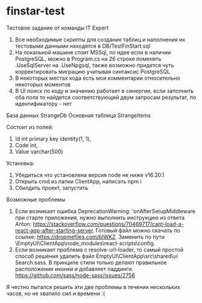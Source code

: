 # finstar-test

Тестовое задание от команды IT Expert 

1. Все необходимые скрипты для создания таблиц и наполнения их тестовыми данными находятся в DB/TestFinStart.sql
2. На локальной машине стоит MSSql, по идее если в наличии PostgreSQL, можно в Program.cs на 26 строке поменять .UseSqlServer на .UseNpgsql, также возможно придется чуть корректировать миграцию учитывая синтаксис PostgreSQL
3. В некоторых местах кода есть мои комментарии относительно некоторых моментов
4. В UI поиск по коду и значению работает в синергии, если заполнить оба поля то найдется соответствующий двум запросам результат, по идентификатору - нет

База данных StrangeDb
Основная таблица StrangeItems

Состоит из полей:
1. Id int primary key identity(1, 1), 
2. Code int, 
3. Value varchar(500)


Установка:
1. Убедиться что установлена версия node не ниже v16.20.1
2. Открыть cmd из папки ClientApp, написать npm i
3. Сбилдить проект, запустить

Возможные проблемы
1. Если возникает ошибка DeprecationWarning: 'onAfterSetupMiddleware при старте приложения, нужно выполнить инструкцию из ответа Anton: https://stackoverflow.com/questions/70469717/cant-load-a-react-app-after-starting-server. Готовый файл можно скачать по ссылке: https://dropmefiles.com/bIWKZ. Заменить по пути \EmptyUI\ClientApp\node_modules\react-scripts\config.
2. Если возникает проблема с resolve-url-loader, то самый простой способ решения удалить файл EmptyUI\ClientApp\src\shared\ui Search.sass. В принципе стили только делают правильное расположение иконки и добавляет паддинги. https://github.com/sass/node-sass/issues/2756

Я честно пытался решить эти две проблемы в течении нескольких часов, но не хватило сил и времени :(
